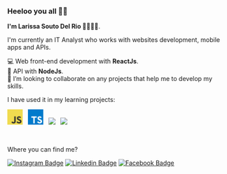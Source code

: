 ### Heeloo you all 👋👋

**I'm Larissa Souto Del Rio 👩🏻‍💻🤗**. 

I'm currently an IT Analyst who works with websites development, mobile apps and APIs.

:computer: Web front-end development with **ReactJs**. <br/>
:satellite: API with **NodeJs**. <br/>
:rocket: I’m looking to collaborate on any projects that help me to develop my skills. <br/>

I have used it in my learning projects: 

<p>
<img src="https://raw.githubusercontent.com/github/explore/80688e429a7d4ef2fca1e82350fe8e3517d3494d/topics/javascript/javascript.png" height="35px"/>
&nbsp;  
<img src="https://raw.githubusercontent.com/github/explore/80688e429a7d4ef2fca1e82350fe8e3517d3494d/topics/typescript/typescript.png" height="35px"/>
&nbsp;
<img src="https://www.mysql.com/common/logos/logo-mysql-170x115.png" height="35px"/>
&nbsp;
<img src="https://seeklogo.com/images/F/figma-logo-E4E21D3AEA-seeklogo.com.png" height="35px" />
&nbsp;
</p>

<br/>

Where you can find me? 

[![Instagram Badge](https://img.shields.io/badge/Instagram-E4405F?style=for-the-badge&logo=instagram&logoColor=white)](https://www.instagram.com/larissaasouto/) 
[![Linkedin Badge](https://img.shields.io/badge/LinkedIn-0077B5?style=for-the-badge&logo=linkedin&logoColor=white)](https://www.linkedin.com/in/larissa-souto/) 
[![Facebook Badge](https://img.shields.io/badge/Facebook-1877F2?style=for-the-badge&logo=facebook&logoColor=white)](https://www.facebook.com/larissasouto)

<!---
larissasouto/larissasouto is a ✨ special ✨ repository because its `README.md` (this file) appears on your GitHub profile.
You can click the Preview link to take a look at your changes.
--->
